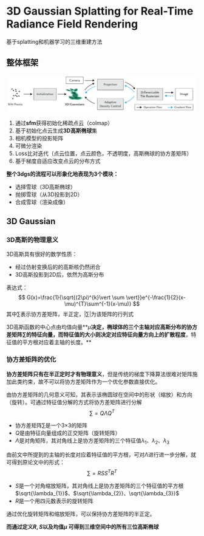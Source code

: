 # **3D Gaussian Splatting for Real-Time Radiance Field Rendering**

基于splatting和机器学习的三维重建方法

## 整体框架

![image-20241203103940733](assets/image-20241203103940733.png)

1. 通过**sfm**获得初始化稀疏点云（colmap）
2. 基于初始化点云生成**3D高斯椭球**集
3. 相机模型的投影矩阵
4. 可微分渲染
5. Loss比对迭代（点云位置，点云颜色，不透明度，高斯椭球的协方差矩阵）
6. 基于梯度自适应改变点云的分布方式

**整个3dgs的流程可以形象化地表现为3个模块：**

* 选择雪球（3D高斯椭球）
* 抛掷雪球（从3D投影到2D）
* 合成雪球（渲染成像）

##  3D Gaussian

### 3D高斯的物理意义

3D高斯具有很好的数学性质：

* 经过仿射变换后的的高斯核仍然闭合
* 3D高斯投影到2D后，依然为高斯分布

表达式：
$$
G(x)=\frac{1}{\sqrt{(2\pi)^{k}\vert \sum \vert}}e^{-\frac{1}{2}(x-\mu)^{T}\sum^{-1}(x-\mu)}
$$
其中$\sum$表示协方差矩阵，半正定，$\vert \sum \vert$为该矩阵的行列式

3D高斯函数的中心点由均值向量**$\mu$**决定，椭球体的三个主轴对应高斯分布的协方差矩阵$\sum$的特征向量，而特征值的大小则决定对应特征向量方向上的扩散程度**，特征值的平方根对应着主轴的长度。**

### 协方差矩阵的优化

**协方差矩阵只有在半正定时才有物理意义**，但是传统的梯度下降算法很难对矩阵施加此类约束，故不可以将协方差矩阵作为一个优化参数直接优化。

由协方差矩阵的几何意义可知，其表示该椭圆球在空间中的形状（缩放）和方向（旋转）。可通过特征值分解的方式将协方差矩阵进行分解
$$
\sum=Q\Lambda Q^{T}
$$

* 协方差矩阵$\sum$是一个3$\times$3的矩阵
* $Q$是由特征向量组成的正交矩阵（旋转矩阵）
* $\Lambda$是对角矩阵，其对角线上是协方差矩阵的三个特征值$\lambda_{1}$、$\lambda_{2}$、$\lambda_{3}$

由前文中所提到的主轴的长度对应着特征值的平方根，可对$\Lambda$进行进一步分解，就可得到原论文中的形式：
$$
\sum=RSS^{T}R^{T}
$$

* $S$是一个对角缩放矩阵，其对角线上是协方差矩阵的三个特征值的平方根$\sqrt{\lambda_{1}}$、$\sqrt{\lambda_{2}}、\sqrt{\lambda_{3}}$
* $R$是一个用四元数表示的旋转矩阵

通过优化旋转矩阵和缩放矩阵，可以保持协方差矩阵的半正定。

**而通过定义$R,S$以及均值$\mu$ 可得到三维空间中的所有三位高斯椭球**




